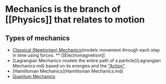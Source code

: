 # Mechanics is the branch of [[Physics]] that relates to motion
## Types of mechanics
* [Classical (Newtonian) Mechanics](ClassicalMechanics.md)(models movement through each step in time using forces.
** [[Electromagnetism]]
* [Lagrangian Mechanics models the entire path of a particle](Lagrangian Mechanics.md) based on its energies and the ["Action"](Action%20Physics.md).
* [Hamiltonian Mechanics](Hamiltonian Mechanics.md)
* [Quantum Mechanics](QuantumMechanics.md)
